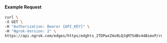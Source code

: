 <!-- Code generated for API Clients. DO NOT EDIT. -->
#### Example Request
```bash
curl \
-X GET \
-H "Authorization: Bearer {API_KEY}" \
-H "Ngrok-Version: 2" \
https://api.ngrok.com/edges/https/edghts_2TDPwxZ4o9LQJqM75dBv44BimxP/routes/edghtsrt_2TDPx2lr4TMDUMrZeTpyCduzAGK/ip_restriction
